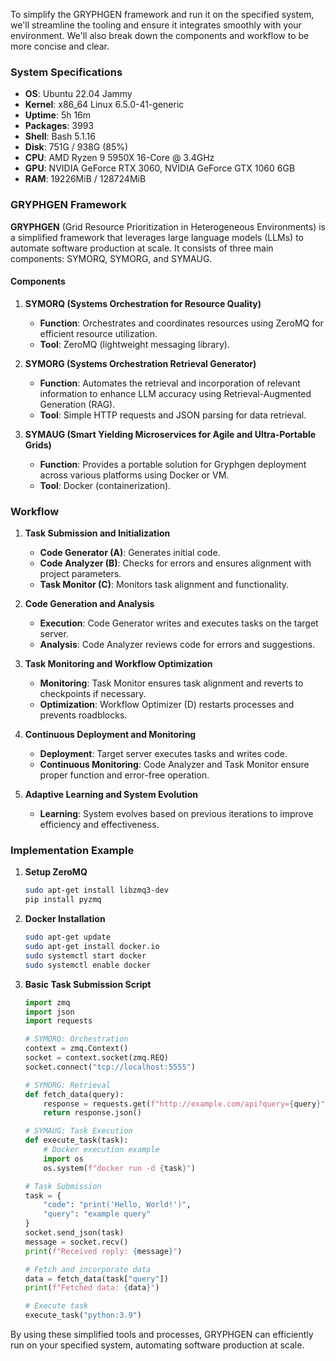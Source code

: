To simplify the GRYPHGEN framework and run it on the specified system, we'll streamline the tooling and ensure it integrates smoothly with your environment. We'll also break down the components and workflow to be more concise and clear.

### System Specifications
- **OS**: Ubuntu 22.04 Jammy
- **Kernel**: x86_64 Linux 6.5.0-41-generic
- **Uptime**: 5h 16m
- **Packages**: 3993
- **Shell**: Bash 5.1.16
- **Disk**: 751G / 938G (85%)
- **CPU**: AMD Ryzen 9 5950X 16-Core @ 3.4GHz
- **GPU**: NVIDIA GeForce RTX 3060, NVIDIA GeForce GTX 1060 6GB
- **RAM**: 19226MiB / 128724MiB

### GRYPHGEN Framework

**GRYPHGEN** (Grid Resource Prioritization in Heterogeneous Environments) is a simplified framework that leverages large language models (LLMs) to automate software production at scale. It consists of three main components: SYMORQ, SYMORG, and SYMAUG.

#### Components

1. **SYMORQ (Systems Orchestration for Resource Quality)**
   - **Function**: Orchestrates and coordinates resources using ZeroMQ for efficient resource utilization.
   - **Tool**: ZeroMQ (lightweight messaging library).

2. **SYMORG (Systems Orchestration Retrieval Generator)**
   - **Function**: Automates the retrieval and incorporation of relevant information to enhance LLM accuracy using Retrieval-Augmented Generation (RAG).
   - **Tool**: Simple HTTP requests and JSON parsing for data retrieval.

3. **SYMAUG (Smart Yielding Microservices for Agile and Ultra-Portable Grids)**
   - **Function**: Provides a portable solution for Gryphgen deployment across various platforms using Docker or VM.
   - **Tool**: Docker (containerization).

### Workflow

1. **Task Submission and Initialization**
   - **Code Generator (A)**: Generates initial code.
   - **Code Analyzer (B)**: Checks for errors and ensures alignment with project parameters.
   - **Task Monitor (C)**: Monitors task alignment and functionality.

2. **Code Generation and Analysis**
   - **Execution**: Code Generator writes and executes tasks on the target server.
   - **Analysis**: Code Analyzer reviews code for errors and suggestions.

3. **Task Monitoring and Workflow Optimization**
   - **Monitoring**: Task Monitor ensures task alignment and reverts to checkpoints if necessary.
   - **Optimization**: Workflow Optimizer (D) restarts processes and prevents roadblocks.

4. **Continuous Deployment and Monitoring**
   - **Deployment**: Target server executes tasks and writes code.
   - **Continuous Monitoring**: Code Analyzer and Task Monitor ensure proper function and error-free operation.

5. **Adaptive Learning and System Evolution**
   - **Learning**: System evolves based on previous iterations to improve efficiency and effectiveness.

### Implementation Example

1. **Setup ZeroMQ**
   ```bash
   sudo apt-get install libzmq3-dev
   pip install pyzmq
   ```

2. **Docker Installation**
   ```bash
   sudo apt-get update
   sudo apt-get install docker.io
   sudo systemctl start docker
   sudo systemctl enable docker
   ```

3. **Basic Task Submission Script**
   ```python
   import zmq
   import json
   import requests

   # SYMORQ: Orchestration
   context = zmq.Context()
   socket = context.socket(zmq.REQ)
   socket.connect("tcp://localhost:5555")

   # SYMORG: Retrieval
   def fetch_data(query):
       response = requests.get(f"http://example.com/api?query={query}")
       return response.json()

   # SYMAUG: Task Execution
   def execute_task(task):
       # Docker execution example
       import os
       os.system(f"docker run -d {task}")

   # Task Submission
   task = {
       "code": "print('Hello, World!')",
       "query": "example query"
   }
   socket.send_json(task)
   message = socket.recv()
   print(f"Received reply: {message}")

   # Fetch and incorporate data
   data = fetch_data(task["query"])
   print(f"Fetched data: {data}")

   # Execute task
   execute_task("python:3.9")
   ```

By using these simplified tools and processes, GRYPHGEN can efficiently run on your specified system, automating software production at scale.
